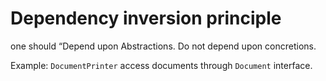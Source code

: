 # Dependency inversion principle
  
one should “Depend upon Abstractions. Do not depend upon concretions.

Example: <code>DocumentPrinter</code> access documents through <code>Document</code> interface.